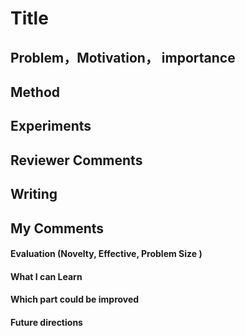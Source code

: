 # Title

## Problem，Motivation， importance



## Method



## Experiments



## Reviewer Comments



## Writing



## My Comments

#### Evaluation (Novelty, Effective, Problem Size )

#### What I can Learn

#### Which part could be improved

#### Future directions

